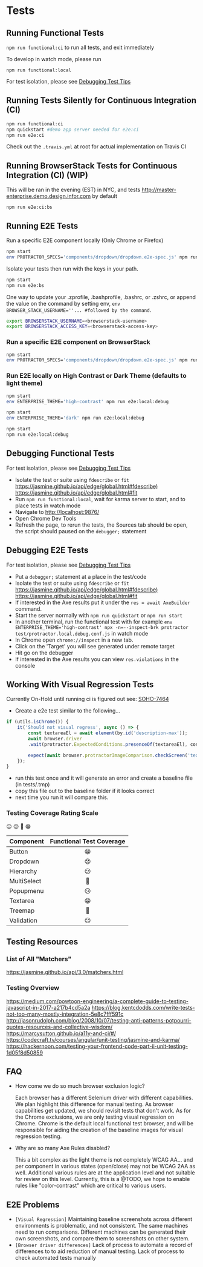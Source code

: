 # Tests

## Running Functional Tests

`npm run functional:ci` to run all tests, and exit immediately

To develop in watch mode, please run

`npm run functional:local`

For test isolation, please see [Debugging Test Tips](#debugging-tests-tips)

## Running Tests Silently for Continuous Integration (CI)

```sh
npm run functional:ci
npm quickstart #demo app server needed for e2e:ci
npm run e2e:ci
```

Check out the `.travis.yml` at root for actual implementation on Travis CI

## Running BrowserStack Tests for Continuous Integration (CI) (WIP)

This will be ran in the evening (EST) in NYC, and tests <http://master-enterprise.demo.design.infor.com> by default

`npm run e2e:ci:bs`

## Running E2E Tests

Run a specific E2E component locally (Only Chrome or Firefox)

```sh
npm start
env PROTRACTOR_SPECS='components/dropdown/dropdown.e2e-spec.js' npm run e2e:local
```

Isolate your tests then run with the keys in your path.

```sh
npm start
npm run e2e:bs
 ```

One way to update your .zprofile, .bashprofile, .bashrc, or .zshrc, or append the value on the command by setting env, `env BROWSER_STACK_USERNAME=''... #followed by the command`.

```sh
export BROWSERSTACK_USERNAME=<browserstack-username>
export BROWSERSTACK_ACCESS_KEY=<browserstack-access-key>
```

### Run a specific E2E component on BrowserStack

```sh
npm start
env PROTRACTOR_SPECS='components/dropdown/dropdown.e2e-spec.js' npm run e2e:local:bs
```

### Run E2E locally on High Contrast or Dark Theme (defaults to light theme)

```sh
npm start
env ENTERPRISE_THEME='high-contrast' npm run e2e:local:debug
```

```sh
npm start
env ENTERPRISE_THEME='dark' npm run e2e:local:debug
```

```sh
npm start
npm run e2e:local:debug
```

## Debugging Functional Tests

For test isolation, please see [Debugging Test Tips](#debugging-tests-tips)

- Isolate the test or suite using `fdescribe` or `fit` <https://jasmine.github.io/api/edge/global.html#fdescribe)> <https://jasmine.github.io/api/edge/global.html#fit>
- Run `npm run functional:local`, wait for karma server to start, and to place tests in watch mode
- Navigate to <http://localhost:9876/>
- Open Chrome Dev Tools
- Refresh the page, to rerun the tests, the Sources tab should be open, the script should paused on the `debugger;` statement

## Debugging E2E Tests

For test isolation, please see [Debugging Test Tips](#debugging-tests-tips)

- Put a `debugger;` statement at a place in the test/code
- Isolate the test or suite using `fdescribe` or `fit` <https://jasmine.github.io/api/edge/global.html#fdescribe)> <https://jasmine.github.io/api/edge/global.html#fit>
- If interested in the Axe results put it under the `res = await AxeBuilder` command.
- Start the server normally with `npm run quickstart` or `npm run start`
- In another terminal, run the functional test with for example `env ENTERPRISE_THEME='high-contrast' npx -n=--inspect-brk protractor test/protractor.local.debug.conf.js` in watch mode
- In Chrome open `chrome://inspect` in a new tab.
- Click on the 'Target' you will see generated under remote target
- Hit go on the debugger
- If interested in the Axe results you can view `res.violations` in the console

## Working With Visual Regression Tests

Currently On-Hold until running ci is figured out see: [SOHO-7464](https://jira.infor.com/browse/SOHO-7464)

- Create a e2e test similar to the following...

```javascript
if (utils.isChrome()) {
    it('Should not visual regress', async () => {
        const textareaEl = await element(by.id('description-max'));
        await browser.driver
        .wait(protractor.ExpectedConditions.presenceOf(textareaEl), config.waitsFor);

        expect(await browser.protractorImageComparison.checkScreen('textarea')).toEqual(0);
    });
}
```

- run this test once and it will generate an error and create a baseline file (in tests/.tmp)
- copy this file out to the baseline folder if it looks correct
- next time you run it will compare this.

### Testing Coverage Rating Scale

☹️ 😕 🙂 😁

Component | Functional Test Coverage
------------- | :-------------:
Button | 😁
Dropdown | ☹️
Hierarchy | 😕
MultiSelect | 🙂
Popupmenu | 😕
Textarea | 😁
Treemap | 🙂
Validation | ☹️

## Testing Resources

### List of All "Matchers"

<https://jasmine.github.io/api/3.0/matchers.html>

### Testing Overview

<https://medium.com/powtoon-engineering/a-complete-guide-to-testing-javascript-in-2017-a217b4cd5a2a>
<https://blog.kentcdodds.com/write-tests-not-too-many-mostly-integration-5e8c7fff591c>
<http://jasonrudolph.com/blog/2008/10/07/testing-anti-patterns-potpourri-quotes-resources-and-collective-wisdom/>
<https://marcysutton.github.io/a11y-and-ci/#/>
<https://codecraft.tv/courses/angular/unit-testing/jasmine-and-karma/>
<https://hackernoon.com/testing-your-frontend-code-part-ii-unit-testing-1d05f8d50859>

## FAQ

- How come we do so much browser exclusion logic?

    Each browser has a different Selenium driver with different capabilities. We plan highlight this difference for manual testing. As browser capabilities get updated, we should revisit tests that don't work. As for the Chrome exclusions, we are only testing visual regression on Chrome. Chrome is the default local functional test browser, and will be responsible for aiding the creation of the baseline images for visual regression testing.

- Why are so many Axe Rules disabled?

    This a bit complex as the light theme is not completely WCAG AA... and per component in various states (open/close) may not be WCAG 2AA as well. Additional various rules are at the application level and not suitable for review on this level. Currently, this is a @TODO, we hope to enable rules like "color-contrast" which are critical to various users.

## E2E Problems

- `[Visual Regression]` Maintaining baseline screenshots across different environments is problematic, and not consistent. The same machines need to run comparisons. Different machines can be generated their own screenshots, and compare them to screenshots on other system.
- `[Browser driver differences]` Lack of process to automate a record of differences to to aid reduction of manual testing. Lack of process to check automated tests manually
